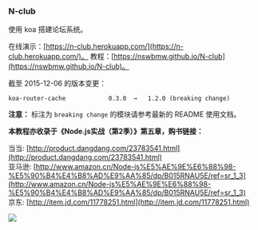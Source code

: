 ### N-club

使用 koa 搭建论坛系统。

在线演示：[https://n-club.herokuapp.com/](https://n-club.herokuapp.com/)。
教程：[https://nswbmw.github.io/N-club](https://nswbmw.github.io/N-club)。

截至 2015-12-06 的版本变更：

```
koa-router-cache            0.3.0  →   1.2.0 (breaking change)
```

**注意：** 标注为 `breaking change` 的模块请参考最新的 README 使用文档。

**本教程亦收录于《Node.js实战（第2季）》第五章，购书链接：**

当当: [http://product.dangdang.com/23783541.html](http://product.dangdang.com/23783541.html)  
亚马逊: [http://www.amazon.cn/Node-js%E5%AE%9E%E6%88%98-%E5%90%B4%E4%B8%AD%E9%AA%85/dp/B015RNAU5E/ref=sr_1_3](http://www.amazon.cn/Node-js%E5%AE%9E%E6%88%98-%E5%90%B4%E4%B8%AD%E9%AA%85/dp/B015RNAU5E/ref=sr_1_3)  
京东: [http://item.jd.com/11778251.html](http://item.jd.com/11778251.html)

![](http://img31.ddimg.cn/78/15/23783541-1_w_1.jpg)
